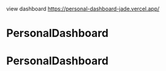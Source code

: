 
view dashboard https://personal-dashboard-jade.vercel.app/
# PersonalDashboard
# PersonalDashboard
